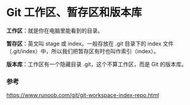 # Git 工作区、暂存区和版本库

**工作区**：就是你在电脑里能看到的目录。

**暂存区**：英文叫 stage 或 index。一般存放在 .git 目录下的 index 文件（.git/index）中，所以我们把暂存区有时也叫作索引（index）。

**版本库**：工作区有一个隐藏目录 .git，这个不算工作区，而是 Git 的版本库。

### 参考

https://www.runoob.com/git/git-workspace-index-repo.html
